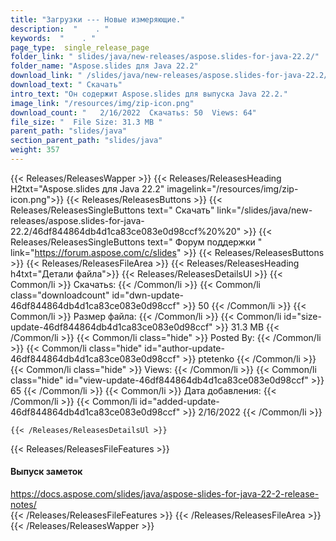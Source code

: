 ```yaml
---
title: "Загрузки --- Новые измеряющие." 
description:  "    . " 
keywords:  "    . " 
page_type:  single_release_page
folder_link: " slides/java/new-releases/aspose.slides-for-java-22.2/"
folder_name: "Aspose.slides для Java 22.2"
download_link: " /slides/java/new-releases/aspose.slides-for-java-22.2/46df844864db4d1ca83ce083e0d98ccf"
download_text: " Скачать"
intro_text: "Он содержит Aspose.slides для выпуска Java 22.2."
image_link: "/resources/img/zip-icon.png"
download_count: "   2/16/2022  Скачатьs: 50  Views: 64"
file_size: "  File Size: 31.3 MB "
parent_path: "slides/java"
section_parent_path: "slides/java"
weight: 357
---
```


{{< Releases/ReleasesWapper >}}
  {{< Releases/ReleasesHeading H2txt="Aspose.slides для Java 22.2" imagelink="/resources/img/zip-icon.png">}}
  {{< Releases/ReleasesButtons >}}
    {{< Releases/ReleasesSingleButtons text=" Скачать" link="/slides/java/new-releases/aspose.slides-for-java-22.2/46df844864db4d1ca83ce083e0d98ccf%20%20" >}}
    {{< Releases/ReleasesSingleButtons text=" Форум поддержки " link="https://forum.aspose.com/c/slides" >}}
  {{< Releases/ReleasesButtons >}}
  {{< Releases/ReleasesFileArea >}}
    {{< Releases/ReleasesHeading h4txt="Детали файла">}}
    {{< Releases/ReleasesDetailsUl >}}
            {{< Common/li  >}} Скачатьs: {{< /Common/li >}} 
      {{< Common/li class="downloadcount" id="dwn-update-46df844864db4d1ca83ce083e0d98ccf" >}} 50 {{< /Common/li >}} 
      {{< Common/li  >}} Размер файла: {{< /Common/li >}} 
      {{< Common/li id="size-update-46df844864db4d1ca83ce083e0d98ccf" >}} 31.3 MB {{< /Common/li >}} 
      {{< Common/li  class="hide" >}} Posted By: {{< /Common/li >}} 
      {{< Common/li class="hide" id="author-update-46df844864db4d1ca83ce083e0d98ccf" >}} ptetenko {{< /Common/li >}} 
      {{< Common/li class="hide"  >}} Views: {{< /Common/li >}} 
      {{< Common/li class="hide" id="view-update-46df844864db4d1ca83ce083e0d98ccf" >}} 65 {{< /Common/li >}} 
      {{< Common/li  >}} Дата добавления: {{< /Common/li >}} 
      {{< Common/li id="added-update-46df844864db4d1ca83ce083e0d98ccf" >}} 2/16/2022 {{< /Common/li >}} 

    {{< /Releases/ReleasesDetailsUl >}}

  {{< Releases/ReleasesFileFeatures >}}
      <h4>Выпуск заметок</h4><div><a href="https://docs.aspose.com/slides/java/aspose-slides-for-java-22-2-release-notes/">https://docs.aspose.com/slides/java/aspose-slides-for-java-22-2-release-notes/</a></div>
  {{< /Releases/ReleasesFileFeatures >}}
 {{< /Releases/ReleasesFileArea >}}
{{< /Releases/ReleasesWapper >}}


